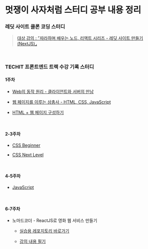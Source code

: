 # 멋쟁이 사자처럼 스터디 공부 내용 정리

### 레딧 사이트 클론 코딩 스터디

> <a href="https://www.inflearn.com/course/%EB%94%B0%EB%9D%BC%ED%95%98%EB%8A%94-%EB%A0%88%EB%94%A7">대상 강의 : ⌜따라하며 배우는 노드, 리액트 시리즈 - 레딧 사이트 만들기(NextJS)⌟</a>

<br/>

### TECHIT 프론트엔드 트랙 수강 기록 스터디

#### 1주차

- <a href="techit-study/week1/ch2.md">Web의 동작 원리 - 클라이언트와 서버의 만남</a>

- <a href="techit-study/week1/ch3.md">웹 페이지를 이루는 삼총사 - HTML, CSS, JavaScript</a>

- <a href="https://github.com/SangYoonLee1231/TIL/blob/main/HTML%20%26%20CSS/html_tags.md">HTML + 웹 페이지 구성하기</a>

<br/>

#### 2-3주차

- <a href="techit-study/week2/ch8.md">CSS Beginner</a>

- <a href="techit-study/week2/ch9.md">CSS Next Level</a>

<!-- - <a href="techit-study/week3/ch10.md">Chapter 10. CSS 외부 리소스 적용해보기</a> -->

<!-- - <a href=""></a> -->

<br/>

#### 4-5주차

- <a href="techit-study/week4/ch13-14.md">JavaScript</a>

<br/>

#### 6-7주차

- 노마드코더 - ReactJS로 영화 웹 서비스 만들기

  - <a href="https://github.com/SangYoonLee1231/react-for-beginners">실습용 레포지토리 바로가기</a>

  - <a href="https://github.com/SangYoonLee1231/TIL/blob/main/HufsLion-Study/week6-7/react-note.md">강의 내용 필기</a>

<br/>
